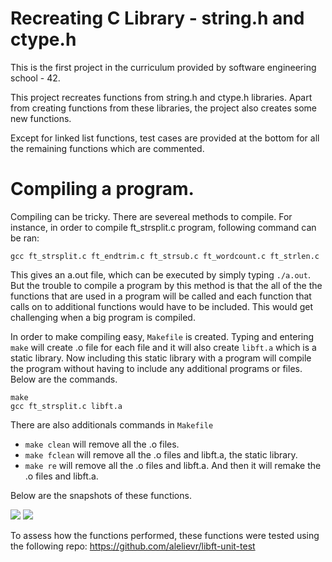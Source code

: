 # Recreating C Library - string.h and ctype.h
This is the first project in the curriculum provided by software engineering school - 42.

This project recreates functions from string.h and ctype.h libraries. Apart from creating functions from these libraries, the
project also creates some new functions.

Except for linked list functions, test cases are provided at the bottom for all the remaining functions which are commented.

# Compiling a program.

Compiling can be tricky. There are severeal methods to compile. For instance, in order to compile ft_strsplit.c program, following command can be ran:
```
gcc ft_strsplit.c ft_endtrim.c ft_strsub.c ft_wordcount.c ft_strlen.c
```
This gives an a.out file, which can be executed by simply typing `./a.out`. But the trouble to compile a program by this method is that the all of the the functions that are used in a program will be called and each function that calls on to additional functions would have to be included. This would get challenging when a big program is compiled.

In order to make compiling easy, `Makefile` is created. Typing and entering `make` will create .o file for each file and it will also create `libft.a` which is a static library. Now including this static library with a program will compile the program without having to include any additional programs or files. Below are the commands.
```
make
gcc ft_strsplit.c libft.a
```

There are also additionals commands in `Makefile`
+ `make clean` will remove all the .o files.
+ `make fclean` will remove all the .o files and libft.a, the static library.
+ `make re` will remove all the .o files and libft.a. And then it will remake the .o files and libft.a.

Below are the snapshots of these functions.

<img src="https://github.com/mohammadbutt/C-Library-Libft/blob/master/libft_unit_test_1.png">
<img src="https://github.com/mohammadbutt/C-Library-Libft/blob/master/libft_unit_test_2.png">

To assess how the functions performed, these functions were tested using the following repo: https://github.com/alelievr/libft-unit-test

